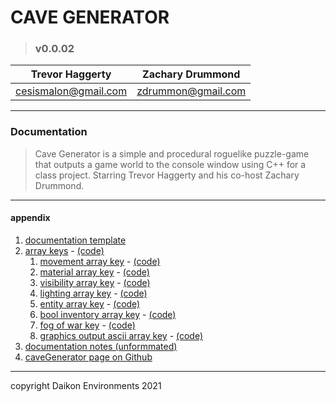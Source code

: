 
# CAVE GENERATOR
> ### v0.0.02

| Trevor Haggerty | Zachary Drummond |
| ------------- | ------------- |
| cesismalon@gmail.com | zdrummon@gmail.com | 

---
### Documentation
> Cave Generator is a simple and procedural roguelike puzzle-game that outputs a game world to the console window using C++ for a class project. Starring Trevor Haggerty and his co-host Zachary Drummond.

---
#### appendix
1. [documentation template](documentation/designdoc.md#section-anchor)
2. [array keys](documentation/designdoc.md#array-keys) - [(code)](main.cpp)
    1. [movement array key](documentation/designdoc.md#movement-array-key) - [(code)](main.cpp)
    2. [material array key](documentation/designdoc.md#material-array-key) - [(code)](main.cpp)
    3. [visibility array key](documentation/designdoc.md#visibility-array-key) - [(code)](main.cpp)
    4. [lighting array key](documentation/designdoc.md#lighting-array-key) - [(code)](main.cpp)
    5. [entity array key](documentation/designdoc.md#entity-array-key) - [(code)](main.cpp)
    6. [bool inventory array key](documentation/designdoc.md#bool-inventory-array-key) - [(code)](main.cpp)
    7. [fog of war key](documentation/designdoc.md#fog-of-war-key) - [(code)](main.cpp)
    8. [graphics output ascii array key](documentation/designdoc.md#graphics-output-ascii-array-key) - [(code)](main.cpp)
3. [documentation notes (unformmated)](documentation/designdoc.md#disordered-documentation)
4. [caveGenerator page on Github](https://github.com/zdrummon/caveGenerator)

---
copyright Daikon Environments 2021